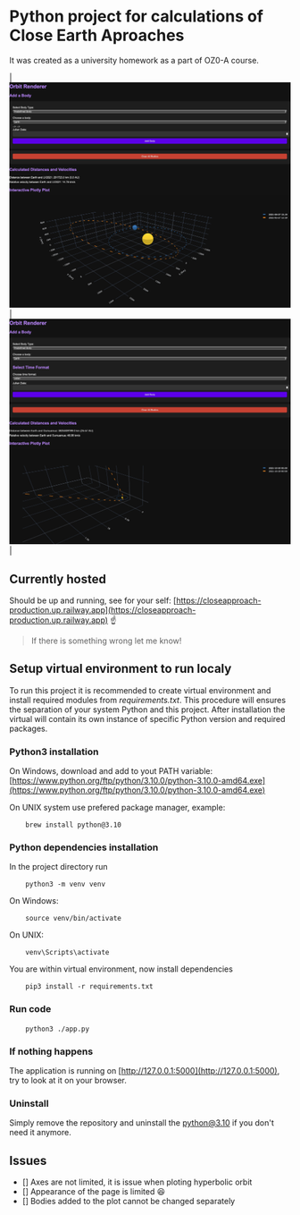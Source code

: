 # Python project for calculations of **Close Earth Aproaches**
It was created as a university homework as a part of OZ0-A course.

|![LV2021](./LV2021.png)|![Oumuamua](./Oumuamua.png)|

## Currently hosted 
Should be up and running, see for your self:
[https://closeapproach-production.up.railway.app](https://closeapproach-production.up.railway.app) :point_up:

> If there is something wrong let me know!

## Setup virtual environment to **run localy**
To run this project it is recommended to create virtual environment and install required modules from *requirements.txt*. This procedure will ensures the separation of your system Python and this project. After installation the virtual will contain its own instance of specific Python version and required packages.

### Python3 installation
On Windows, download and add to yout PATH variable:
[https://www.python.org/ftp/python/3.10.0/python-3.10.0-amd64.exe](https://www.python.org/ftp/python/3.10.0/python-3.10.0-amd64.exe)

On UNIX system use prefered package manager, example:
```shell
    brew install python@3.10
```
### Python dependencies installation
In the project directory run
```shell
    python3 -m venv venv
```
On Windows:
```shell
    source venv/bin/activate
```
On UNIX:
```shell
    venv\Scripts\activate
```
You are within virtual environment, now install dependencies
```shell
    pip3 install -r requirements.txt
```

### Run code 
```shell
    python3 ./app.py
```

### If nothing happens
The application is running on [http://127.0.0.1:5000](http://127.0.0.1:5000), try to look at it on your browser.

### Uninstall
Simply remove the repository and uninstall the python@3.10 if you don't need it anymore.


## Issues
- [] Axes are not limited, it is issue when ploting hyperbolic orbit
- [] Appearance of the page is limited :laughing:
- [] Bodies added to the plot cannot be changed separately
